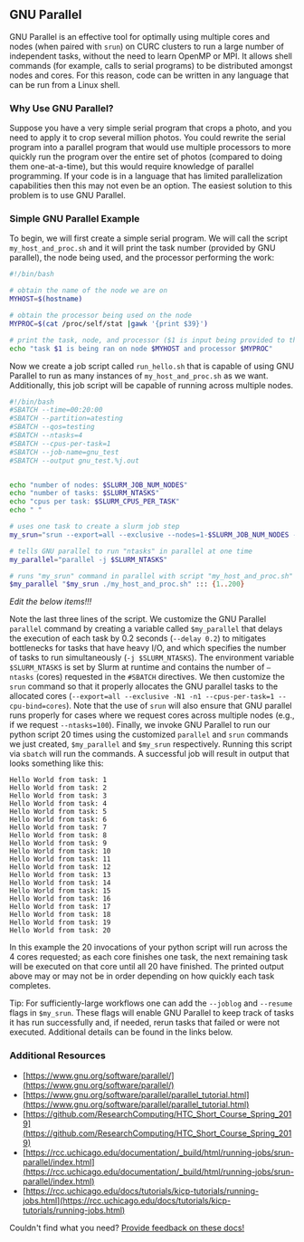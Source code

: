 ## GNU Parallel

GNU Parallel is an effective tool for optimally using multiple cores and nodes (when paired with `srun`) on CURC clusters to run a large number of independent tasks, without the need to learn 
OpenMP or MPI. It allows shell commands (for example, calls to serial programs) to be distributed amongst nodes and cores. For this reason, code can be written in any language that can be run from a Linux shell. 

### Why Use GNU Parallel?

Suppose you have a very simple serial program that crops a photo, and you need to apply it to crop several million photos. You could rewrite the serial program into a parallel program that would use multiple processors to more quickly run the program over the entire set of photos (compared to doing them one-at-a-time), but this would require knowledge of parallel programming. If your code is in a language that has limited parallelization capabilities then this may not even be an option. The easiest solution to this problem is to use GNU Parallel.

### Simple GNU Parallel Example

To begin, we will first create a simple serial program. We will call the script `my_host_and_proc.sh` and it will print the task number (provided by GNU parallel), the node being used, and the processor performing the work:

```bash
#!/bin/bash                                                                                                                    

# obtain the name of the node we are on                                                                 
MYHOST=$(hostname)

# obtain the processor being used on the node                                                               
MYPROC=$(cat /proc/self/stat |gawk '{print $39}')

# print the task, node, and processor ($1 is input being provided to the script)                                                            
echo "task $1 is being ran on node $MYHOST and processor $MYPROC"
```
Now we create a job script called `run_hello.sh` that is capable of using GNU Parallel to run as many instances of `my_host_and_proc.sh` as we want. Additionally, this job script will be capable of running across multiple nodes. 

```bash
#!/bin/bash
#SBATCH --time=00:20:00                                                    
#SBATCH --partition=atesting                                               
#SBATCH --qos=testing                                                      
#SBATCH --ntasks=4                                                         
#SBATCH --cpus-per-task=1                                                  
#SBATCH --job-name=gnu_test                                                
#SBATCH --output gnu_test.%j.out


echo "number of nodes: $SLURM_JOB_NUM_NODES"
echo "number of tasks: $SLURM_NTASKS"
echo "cpus per task: $SLURM_CPUS_PER_TASK"
echo " "

# uses one task to create a slurm job step                                                                                     
my_srun="srun --export=all --exclusive --nodes=1-$SLURM_JOB_NUM_NODES --ntasks=1 --cpus-per-task=$SLURM_CPUS_PER_TASK --cpu-bind=cores"

# tells GNU parallel to run "ntasks" in parallel at one time                                                                   
my_parallel="parallel -j $SLURM_NTASKS"

# runs "my_srun" command in parallel with script "my_host_and_proc.sh" for 20 iterations                                       
$my_parallel "$my_srun ./my_host_and_proc.sh" ::: {1..200}
```



_Edit the below items!!!_





Note the last three lines of the script. We customize the GNU Parallel 
`parallel` command by creating a variable called `$my_parallel` that 
delays the execution of each task by 0.2 seconds (`--delay 0.2`) to 
mitigates bottlenecks for tasks that have heavy I/O, and which specifies 
the number of tasks to run simultaneously (`-j $SLURM_NTASKS`). The environment variable `$SLURM_NTASKS` is set by Slurm at runtime and contains the number of `—ntasks` (cores) requested in the `#SBATCH` directives. We then customize the `srun` command so that it properly allocates the GNU parallel tasks to the allocated cores (`--export=all --exclusive -N1 -n1 --cpus-per-task=1 --cpu-bind=cores`). Note that the use of `srun` will also ensure that GNU parallel runs properly for cases where we request cores across multiple nodes (e.g., if we request `--ntasks=100`). Finally, we invoke GNU Parallel to run our python script 20 times using the customized `parallel` and `srun` commands we just created, `$my_parallel` and `$my_srun` respectively. Running this script via `sbatch` will run the commands. A successful job will result in output that looks something like this:

```
Hello World from task: 1
Hello World from task: 2
Hello World from task: 3
Hello World from task: 4
Hello World from task: 5
Hello World from task: 6
Hello World from task: 7
Hello World from task: 8
Hello World from task: 9
Hello World from task: 10
Hello World from task: 11
Hello World from task: 12
Hello World from task: 13
Hello World from task: 14
Hello World from task: 15
Hello World from task: 16
Hello World from task: 17
Hello World from task: 18
Hello World from task: 19
Hello World from task: 20
```

In this example the 20 invocations of your python script will run across the 4 cores requested; as each core finishes one task, the next remaining task will be executed on that core until all 20 have finished. The printed output above may or may not be in order depending on how quickly each task completes.

Tip: For sufficiently-large workflows one can add the `--joblog` and `--resume` flags in `$my_srun`. These flags will enable GNU Parallel to keep track of tasks it has run successfully and, if needed, rerun tasks that failed or were not executed. Additional details can be found in the links below. 

### **Additional Resources**

- [https://www.gnu.org/software/parallel/](https://www.gnu.org/software/parallel/)
- [https://www.gnu.org/software/parallel/parallel_tutorial.html](https://www.gnu.org/software/parallel/parallel_tutorial.html)
- [https://github.com/ResearchComputing/HTC_Short_Course_Spring_2019](https://github.com/ResearchComputing/HTC_Short_Course_Spring_2019)
- [https://rcc.uchicago.edu/documentation/_build/html/running-jobs/srun-parallel/index.html](https://rcc.uchicago.edu/documentation/_build/html/running-jobs/srun-parallel/index.html)
- [https://rcc.uchicago.edu/docs/tutorials/kicp-tutorials/running-jobs.html](https://rcc.uchicago.edu/docs/tutorials/kicp-tutorials/running-jobs.html)

Couldn't find what you need? [Provide feedback on these docs!](https://forms.gle/bSQEeFrdvyeQWPtW9)
